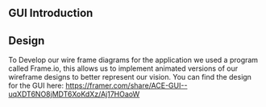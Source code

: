 ## GUI Introduction


## Design
To Develop our wire frame diagrams for the application we used a program called  Frame.io, this allows us to implement animated versions of our wireframe designs to better represent our vision.
You can find the design for the GUI here:
https://framer.com/share/ACE-GUI--uqXDT6NO8jMDT6XoKdXz/Aj17HOaoW




